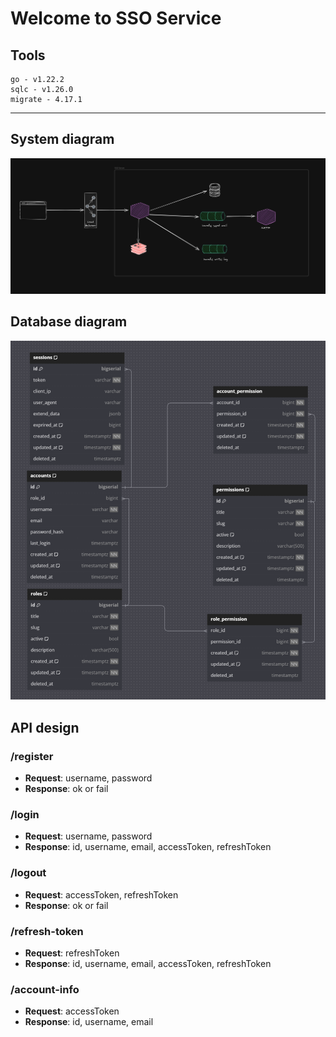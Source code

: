 # Welcome to SSO Service

## Tools
```
go - v1.22.2
sqlc - v1.26.0
migrate - 4.17.1
```

---

## System diagram 

![alt text](system-diagram.png)

## Database diagram

![db diagram](db-diagram.png)

## API design

### /register

- **Request**: username, password
- **Response**: ok or fail

### /login

- **Request**: username, password
- **Response**: id, username, email, accessToken, refreshToken

### /logout

- **Request**: accessToken, refreshToken
- **Response**: ok or fail

### /refresh-token

- **Request**: refreshToken
- **Response**: id, username, email, accessToken, refreshToken

### /account-info

- **Request**: accessToken
- **Response**: id, username, email
